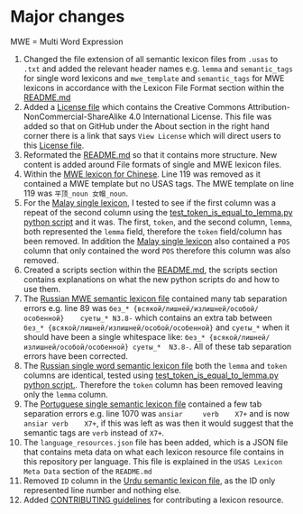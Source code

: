 # Major changes

MWE = Multi Word Expression

1. Changed the file extension of all semantic lexicon files from `.usas` to `.txt` and added the relevant header names e.g. `lemma` and `semantic_tags` for single word lexicons and `mwe_template` and `semantic_tags` for MWE lexicons in accordance with the Lexicon File Format section within the [README.md](./README.md)
2. Added a [License file](./LICENSE) which contains the Creative Commons Attribution-NonCommercial-ShareAlike 4.0 International License. This file was added so that on GitHub under the About section in the right hand corner there is a link that says `View License` which will direct users to this [License file](./LICENSE).
3. Reformated the [README.md](./README.md) so that it contains more structure. New content is added around File formats of single and MWE lexicon files.
4. Within the [MWE lexicon for Chinese](./Chinese/mwe-chi.tsv). Line 119 was removed as it contained a MWE template but no USAS tags. The MWE template on line 119 was `平顶_noun 女帽_noun`.
5. For the [Malay single lexicon](./Malay/semantic_laexicon_ms.tsv), I tested to see if the first column was a repeat of the second column using the [test_token_is_equal_to_lemma.py python script](./test_token_is_equal_to_lemma.py) and it was. The first, `token`, and the second column, `lemma`, both represented the `lemma` field, therefore the `token` field/column has been removed. In addition the [Malay single lexicon](./Malay/semantic_laexicon_ms.tsv) also contained a `POS` column that only contained the word `POS` therefore this column was also removed.
6. Created a scripts section within the [README.md](./README.md), the scripts section contains explanations on what the new python scripts do and how to use them.
7. The [Russian MWE semantic lexicon file](./Russian/mwe-rus.tsv) contained many tab separation errors e.g. line 89 was `без_* {всякой/лишней/излишней/особой/особенной}	суеты_*	N3.8-` which contains an extra tab between `без_* {всякой/лишней/излишней/особой/особенной}` and `суеты_*` when it should have been a single whitespace like: `без_* {всякой/лишней/излишней/особой/особенной} суеты_*	N3.8-`. All of these tab separation errors have been corrected.
8. The [Russian single word semantic lexicon file](./Russian/semantic_lexicon_rus.tsv) both the `lemma` and `token` columns are identical, tested using [test_token_is_equal_to_lemma.py python script.](./test_token_is_equal_to_lemma.py). Therefore the `token` column has been removed leaving only the `lemma` column.
9. The [Portuguese single semantic lexicon file](./Portuguese/semantic_lexicon_pt.tsv) contained a few tab separation errors e.g. line 1070 was `ansiar		verb	X7+` and is now `ansiar	verb	X7+`, if this was left as was then it would suggest that the semantic tags are `verb` instead of `X7+`.
10. The `language_resources.json` file has been added, which is a JSON file that contains meta data on what each lexicon resource file contains in this repository per language. This file is explained in the `USAS Lexicon Meta Data` section of the `README.md`
11. Removed `ID` column in the [Urdu semantic lexicon file](./Urdu/Urdu_Semantic_Lexicon.tsv), as the ID only represented line number and nothing else.
12. Added [CONTRIBUTING guidelines](./CONTRIBUTING.md) for contributing a lexicon resource.